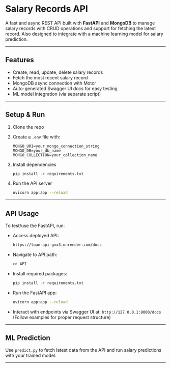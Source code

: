 # Salary Records API

A fast and async REST API built with **FastAPI** and **MongoDB** to manage salary records with CRUD operations and support for fetching the latest record. Also designed to integrate with a machine learning model for salary prediction.

---

## Features

* Create, read, update, delete salary records
* Fetch the most recent salary record
* MongoDB async connection with Motor
* Auto-generated Swagger UI docs for easy testing
* ML model integration (via separate script)

---

## Setup & Run

1. Clone the repo
2. Create a `.env` file with:

   ```
   MONGO_URI=your_mongo_connection_string
   MONGO_DB=your_db_name
   MONGO_COLLECTION=your_collection_name
   ```
3. Install dependencies

   ```bash
   pip install -r requirements.txt
   ```
4. Run the API server

   ```bash
   uvicorn app:app --reload
   ```

---

## API Usage

To test/use the FastAPI, run:

* Access deployed API:
  
  ```bash
  https://loan-api-gvx3.onrender.com/docs
  ```
* Navigate to API path:

  ```bash
  cd API
  ```
* Install required packages:

  ```bash
  pip install -r requirements.txt
  ```
* Run the FastAPI app:

  ```bash
  uvicorn app:app --reload
  ```
* Interact with endpoints via Swagger UI at:
  `http://127.0.0.1:8000/docs`
  (Follow examples for proper request structure)

---

## ML Prediction

Use `predict.py` to fetch latest data from the API and run salary predictions with your trained model.

---


